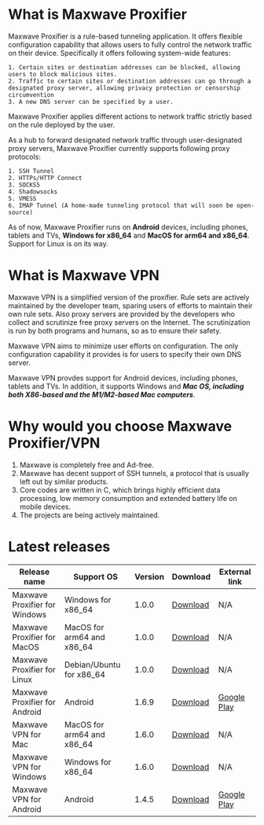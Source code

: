 # What is Maxwave Proxifier
Maxwave Proxifier is a rule-based tunneling application. It offers flexible configuration capability that allows users to fully control the network traffic on their device. Specifically it offers following system-wide features:

```
1. Certain sites or destination addresses can be blocked, allowing users to block malicious sites.
2. Traffic to certain sites or destination addresses can go through a designated proxy server, allowing privacy protection or censorship circumvention
3. A new DNS server can be specified by a user.
```

Maxwave Proxifier applies different actions to network traffic strictly based on the rule deployed by the user.

As a hub to forward designated network traffic through user-designated proxy servers, Maxwave Proxifier currently supports following proxy protocols:

```
1. SSH Tunnel
2. HTTPs/HTTP Connect
3. SOCKS5
4. Shadowsocks
5. VMESS
6. IMAP Tunnel (A home-made tunneling protocol that will soon be open-source)
```

As of now, Maxwave Proxifier runs on **Android** devices, including phones, tablets and TVs, **Windows for x86_64** and **MacOS for arm64 and x86_64**. Support for Linux is on its way.

# What is Maxwave VPN
Maxwave VPN is a simplified version of the proxifier. Rule sets are actively maintained by the developer team, sparing users of efforts to maintain their own rule sets. Also proxy servers are provided by the developers who collect and scrutinize free proxy servers on the Internet. The scrutinization is run by both programs and humans, so as to ensure their safety.

Maxwave VPN aims to minimize user efforts on configuration. The only configuration capability it provides is for users to specify their own DNS server.

Maxwave VPN provdes support for Android devices, including phones, tablets and TVs. In addition, it supports Windows and ***Mac OS, including both X86-based and the M1/M2-based Mac computers***.

# Why would you choose Maxwave Proxifier/VPN
1. Maxwave is completely free and Ad-free.
2. Maxwave has decent support of SSH tunnels, a protocol that is usually left out by similar products.
3. Core codes are written in C, which brings highly efficient data processing, low memory consumption and extended battery life on mobile devices.
4. The projects are being actively maintained.

# Latest releases
|Release name|Support OS|Version|Download|External link|
|---|---|---|---|---|
|Maxwave Proxifier for Windows|Windows for x86_64|1.0.0|[Download](https://github.com/PlayboyGorilla/maxwave/releases/tag/MaxwaveProxifier_for_PC_v1.0.0)|N/A|
|Maxwave Proxifier for MacOS|MacOS for arm64 and x86_64|1.0.0|[Download](https://github.com/PlayboyGorilla/maxwave/releases/tag/MaxwaveProxifier_for_PC_v1.0.0)|N/A|
|Maxwave Proxifier for Linux|Debian/Ubuntu for x86_64|1.0.0|[Download](https://github.com/PlayboyGorilla/maxwave/releases/tag/MaxwaveProxifier_for_PC_v1.0.0)|N/A|
|Maxwave Proxifier for Android|Android|1.6.9|[Download](https://github.com/PlayboyGorilla/maxwave/releases/tag/MaxwaveProxifier_for_Android_v1.6.9)|[Google Play](https://play.google.com/store/apps/details?id=com.gorillakanzi.catrious)|
|Maxwave VPN for Mac|MacOS for arm64 and x86_64|1.6.0|[Download](https://github.com/PlayboyGorilla/maxwave/releases/tag/MaxwaveVPN_for_Mac_v1.6.0)|N/A|
|Maxwave VPN for Windows|Windows for x86_64|1.6.0|[Download](https://github.com/PlayboyGorilla/maxwave/releases/tag/MaxwaveVPN_for_Windows_x64_v1.6.0)|N/A|
|Maxwave VPN for Android|Android|1.4.5|[Download](https://github.com/PlayboyGorilla/maxwave/releases/tag/MaxwaveVPN_for_Android_v1.4.5)|[Google Play](https://play.google.com/store/apps/details?id=com.maxwave.vpn)|
